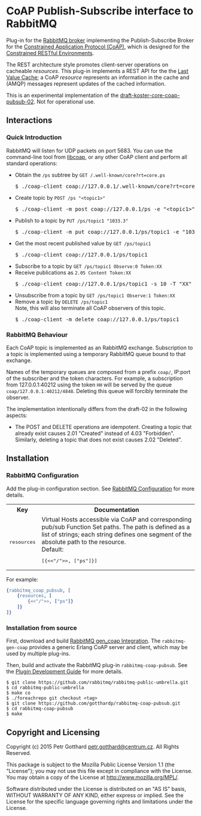 # CoAP Publish-Subscribe interface to RabbitMQ
Plug-in for the [RabbitMQ broker](http://www.rabbitmq.com)
implementing the Publish-Subscribe Broker for the
[Constrained Application Protocol (CoAP)](http://coap.technology),
which is designed for the
[Constrained RESTful Environments](https://datatracker.ietf.org/wg/core/charter).

The REST architecture style promotes client-server operations on
cacheable *resources*. This plug-in implements a REST API for the the
[Last Value Cache](https://github.com/rabbitmq/rabbitmq-lvc-plugin);
a CoAP *resource* represents an information in the cache and
(AMQP) messages represent updates of the cached information.

This is an experimental implementation of the
[draft-koster-core-coap-pubsub-02](https://www.ietf.org/id/draft-koster-core-coap-pubsub-02.txt).
Not for operational use.

## Interactions

### Quick Introduction

RabbitMQ will listen for UDP packets on port 5683.
You can use the command-line tool from [libcoap](https://libcoap.net/), or any
other CoAP client and perform all standard operations:

 - Obtain the `/ps` subtree by `GET /.well-known/core?rt=core.ps`
   <pre>
   $ ./coap-client coap://127.0.0.1/.well-known/core?rt=core.ps
   </pre>
 - Create topic by `POST /ps "<topic1>"`
   <pre>
   $ ./coap-client -m post coap://127.0.0.1/ps -e "&lt;topic1>"
   </pre>
 - Publish to a topic by `PUT /ps/topic1 "1033.3"`
   <pre>
   $ ./coap-client -m put coap://127.0.0.1/ps/topic1 -e "1033.3"
   </pre>
 - Get the most recent published value by `GET /ps/topic1`
   <pre>
   $ ./coap-client coap://127.0.0.1/ps/topic1
   </pre>
 - Subscribe to a topic by `GET /ps/topic1 Observe:0 Token:XX`
 - Receive publications as `2.05 Content Token:XX`
   <pre>
   $ ./coap-client coap://127.0.0.1/ps/topic1 -s 10 -T "XX"
   </pre>
 - Unsubscribe from a topic by `GET /ps/topic1 Observe:1 Token:XX`
 - Remove a topic by `DELETE /ps/topic1`<br/>
   Note, this will also terminate all CoAP observers of this topic.
   <pre>
   $ ./coap-client -m delete coap://127.0.0.1/ps/topic1
   </pre>

### RabbitMQ Behaviour

Each CoAP topic is implemented as an RabbitMQ exchange. Subscription to a topic is
implemented using a temporary RabbitMQ queue bound to that exchange.

Names of the temporary queues are composed from a prefix `coap/`, IP:port of the
subscriber and the token characters. For example, a subscription from 127.0.0.1:40212
using the token `HH` will be served by the queue `coap/127.0.0.1:40212/4848`. Deleting
this queue will forcibly terminate the observer.

The implementation intentionally differs from the draft-02 in the following aspects:
 - The POST and DELETE operations are idempotent. Creating a topic that already exist
   causes 2.01 "Created" instead of 4.03 "Forbidden". Similarly, deleting a topic
   that does not exist causes 2.02 "Deleted".


## Installation

### RabbitMQ Configuration
Add the plug-in configuration section. See
[RabbitMQ Configuration](https://www.rabbitmq.com/configure.html) for more details.

<table>
  <tbody>
    <tr>
      <th>Key</th>
      <th>Documentation</th>
    </tr>
    <tr>
      <td><pre>resources</pre></td>
      <td>
        Virtual Hosts accessible via CoAP and corresponding pub/sub Function Set paths.
        The path is defined as a list of strings; each string defines one segment
        of the absolute path to the resource.
        <br/>
        Default: <pre>[{<<"/">>, ["ps"]}]</pre>
      </td>
    </tr>
  </tbody>
</table>

For example:
```erlang
{rabbitmq_coap_pubsub, [
    {resources, [
        {<<"/">>, ["ps"]}
    ]}
]}
```

### Installation from source

First, download and build
[RabbitMQ gen_coap Integration](https://github.com/gotthardp/rabbitmq-gen-coap).
The `rabbitmq-gen-coap` provides a generic Erlang CoAP server and client, which may be
used by multiple plug-ins.

Then, build and activate the RabbitMQ plug-in `rabbitmq-coap-pubsub`. See the
[Plugin Development Guide](http://www.rabbitmq.com/plugin-development.html)
for more details.

    $ git clone https://github.com/rabbitmq/rabbitmq-public-umbrella.git
    $ cd rabbitmq-public-umbrella
    $ make co
    $ ./foreachrepo git checkout <tag>
    $ git clone https://github.com/gotthardp/rabbitmq-coap-pubsub.git
    $ cd rabbitmq-coap-pubsub
    $ make

## Copyright and Licensing

Copyright (c) 2015 Petr Gotthard <petr.gotthard@centrum.cz>. All Rights Reserved.

This package is subject to the Mozilla Public License Version 1.1 (the "License");
you may not use this file except in compliance with the License. You may obtain a
copy of the License at http://www.mozilla.org/MPL/.

Software distributed under the License is distributed on an "AS IS" basis,
WITHOUT WARRANTY OF ANY KIND, either express or implied. See the License for the
specific language governing rights and limitations under the License.
